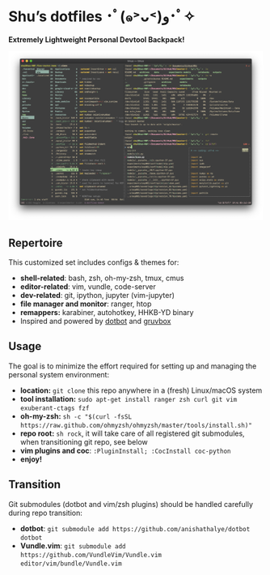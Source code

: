 # Shu’s dotfiles ･ﾟ(๑˃ᴗ˂)ﻭ･ﾟ✧

**Extremely Lightweight Personal Devtool Backpack!**


![screenshot](./assets/screenshot.png)


## Repertoire
This customized set includes configs \& themes for:
- **shell-related**: bash, zsh, oh-my-zsh, tmux, cmus
- **editor-related**: vim, vundle, code-server
- **dev-related**: git, ipython, jupyter (vim-jupyter)
- **file manager and monitor**: ranger, htop
- **remappers:** karabiner, autohotkey, HHKB-YD binary
- Inspired and powered by [dotbot](https://github.com/anishathalye/dotbot) and [gruvbox](https://github.com/morhetz/gruvbox)


## Usage
The goal is to minimize the effort required for setting up and managing the personal system environment:
- **location:** `git clone` this repo anywhere in a (fresh) Linux/macOS system 
- **tool installation:** `sudo apt-get install ranger zsh curl git vim exuberant-ctags fzf`
- **oh-my-zsh:** `sh -c "$(curl -fsSL https://raw.github.com/ohmyzsh/ohmyzsh/master/tools/install.sh)"`
- **repo root:**  `sh rock`, it will take care of all registered git submodules, when transitioning git repo, see below
- **vim plugins and coc**: `:PluginInstall; :CocInstall coc-python`
- **enjoy!**


## Transition
Git submodules (dotbot and vim/zsh plugins) should be handled carefully during repo transition:
- **dotbot**: `git submodule add https://github.com/anishathalye/dotbot dotbot`
- **Vundle.vim**: `git submodule add https://github.com/VundleVim/Vundle.vim editor/vim/bundle/Vundle.vim`

